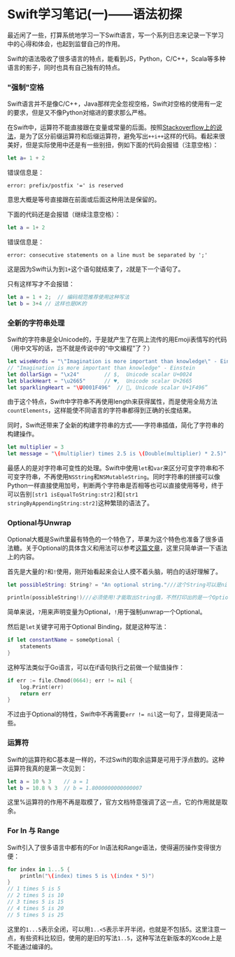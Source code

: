 Swift学习笔记(一)——语法初探
========================

最近闲了一些，打算系统地学习一下Swift语言，写一个系列日志来记录一下学习中的心得和体会，也起到监督自己的作用。

Swift的语法吸收了很多语言的特点，能看到JS，Python，C/C++，Scala等多种语言的影子，同时也具有自己独有的特点。

### "强制"空格

Swift语言并不是像C/C++，Java那样完全忽视空格，Swift对空格的使用有一定的要求，但是又不像Python对缩进的要求那么严格。

在Swift中，运算符不能直接跟在变量或常量的后面。按照[Stackoverflow上的说法](https://stackoverflow.com/questions/24134354/swift-error-prefix-postfix-is-reserved)，是为了区分前缀运算符和后缀运算符，避免写出```++i++```这样的代码。看起来很美好，但是实际使用中还是有一些别扭，例如下面的代码会报错（注意空格）：

```swift
let a= 1 + 2
``` 

错误信息是：

```plaintext
error: prefix/postfix '=' is reserved
```
意思大概是等号直接跟在前面或后面这种用法是保留的。

下面的代码还是会报错（继续注意空格）：

```swift
let a = 1+ 2
```

错误信息是：

```plaintext
error: consecutive statements on a line must be separated by ';'
```

这是因为Swift认为到```1+```这个语句就结束了，```2```就是下一个语句了。

只有这样写才不会报错：

```swift
let a = 1 + 2;  // 编码规范推荐使用这种写法
let b = 3+4	// 这样也是OK的
```

### 全新的字符串处理

Swift的字符串是全Unicode的，于是就产生了在网上流传的用Emoji表情写的代码（用中文写的话，岂不就是传说中的“中文编程”了？）

```swift
let wiseWords = "\"Imagination is more important than knowledge\" - Einstein"
// "Imagination is more important than knowledge" - Einstein
let dollarSign = "\x24"        // $,  Unicode scalar U+0024
let blackHeart = "\u2665"      // ♥,  Unicode scalar U+2665
let sparklingHeart = "\U0001F496"  // 💖, Unicode scalar U+1F496”
```

由于这个特点，Swift中字符串不再使用length来获得属性，而是使用全局方法```countElements```，这样能使不同语言的字符串都得到正确的长度结果。

同时，Swift还带来了全新的构建字符串的方式——字符串插值，简化了字符串的构建操作。

```swift
let multiplier = 3let message = "\(multiplier) times 2.5 is \(Double(multiplier) * 2.5)"
```

最感人的是对字符串可变性的处理。Swift中使用```let```和```var```来区分可变字符串和不可变字符串，不再使用```NSString```和```NSMutableString```。同时字符串的拼接可以像Python一样直接使用加号，判断两个字符串是否相等也可以直接使用等号，终于可以告别```[str1 isEqualToString:str2]```和```[str1 stringByAppendingString:str2]```这种繁琐的语法了。


### Optional与Unwrap

Optional大概是Swift里最有特色的一个特色了，苹果为这个特色也准备了很多语法糖。关于Optional的具体含义和用法可以参考[这篇文章](http://onevcat.com/2014/06/walk-in-swift/)，这里只简单讲一下语法上的内容。

首先是大量的```?```和```!```使用，刚开始看起来会让人摸不着头脑，明白的话好理解了。

```swift
let possibleString: String? = "An optional string."///这个String可以是nil

println(possibleString!)///必须使用!才能取出String值，不然打印出的是一个Optional值
```

简单来说，```?```用来声明变量为Optional，```!```用于强制unwrap一个Optional。

然后是```let```关键字可用于Optional Binding，就是这种写法：

```swift
if let constantName = someOptional {
	statements
}
```

这种写法类似于Go语言，可以在if语句执行之前做一个赋值操作：

```go
if err := file.Chmod(0664); err != nil {
    log.Print(err)
    return err
}
```
不过由于Optional的特性，Swift中不再需要```err != nil```这一句了，显得更简洁一些。


### 运算符

Swift的运算符和C基本是一样的，不过Swift的取余运算是可用于浮点数的。这种运算符我真的是第一次见到：

```swift
let a = 10 % 3    // a = 1
let b = 10.8 % 3  // b = 1.8000000000000007
```

这里%运算符的作用不再是取模了，官方文档特意强调了这一点，它的作用就是取余。

### For In 与 Range

Swift引入了很多语言中都有的For In语法和Range语法，使得遍历操作变得很方便：

```swift
for index in 1...5 {
    println("\(index) times 5 is \(index * 5)")
}
// 1 times 5 is 5
// 2 times 5 is 10
// 3 times 5 is 15
// 4 times 5 is 20
// 5 times 5 is 25
```

这里的```1...5```表示全闭，可以用```1..<5```表示半开半闭，也就是不包括5。这里注意一点，有些资料比较旧，使用的是旧的写法```1..5```，这种写法在新版本的Xcode上是不能通过编译的。